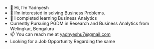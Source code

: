 - 👋 Hi, I’m Yadnyesh
- 👀 I’m interested in solving Business Problems.
- 🌱 I completed learning Business Analytics
- Currently Pursuing PGDM in Research and Business Analytics from Welingkar, Bengaluru
- 📫 You can reach me at yadnyeshu7@gmail.com
- Looking for a Job Opportunity Regarding the same
<!---
YadnyeshU/YadnyeshU is a ✨ special ✨ repository because its `README.md` (this file) appears on your GitHub profile.
You can click the Preview link to take a look at your changes.
--->
